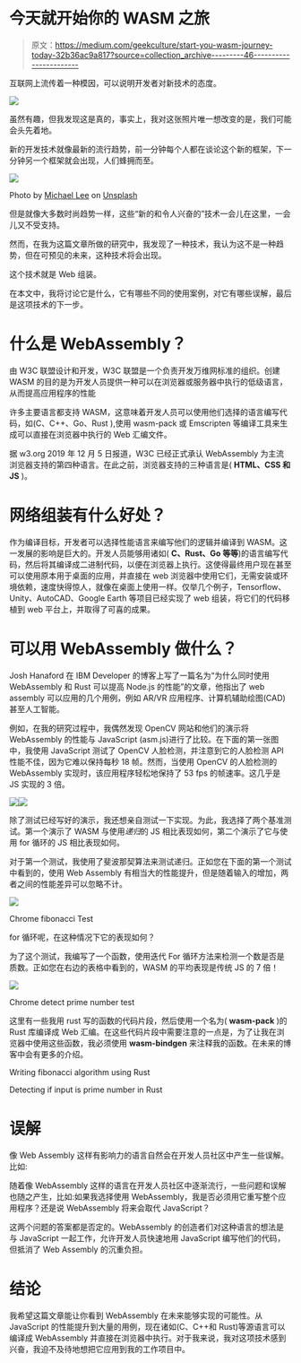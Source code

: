 # 今天就开始你的 WASM 之旅

> 原文：<https://medium.com/geekculture/start-you-wasm-journey-today-32b36ac9a817?source=collection_archive---------46----------------------->

互联网上流传着一种模因，可以说明开发者对新技术的态度。

![](img/96ca973f3c4c92483a3f795ced9741db.png)

虽然有趣，但我发现这是真的，事实上，我对这张照片唯一想改变的是，我们可能会头先着地。

新的开发技术就像最新的流行趋势，前一分钟每个人都在谈论这个新的框架，下一分钟另一个框架就会出现，人们蜂拥而至。

![](img/d8bd34af4ae0fd02df77efcf27742f36.png)

Photo by [Michael Lee](https://unsplash.com/@guoshiwushuang?utm_source=medium&utm_medium=referral) on [Unsplash](https://unsplash.com?utm_source=medium&utm_medium=referral)

但是就像大多数时尚趋势一样，这些“新的和令人兴奋的”技术一会儿在这里，一会儿又不受支持。

然而，在我为这篇文章所做的研究中，我发现了一种技术，我认为这不是一种趋势，但在可预见的未来，这种技术将会出现。

这个技术就是 Web 组装。

在本文中，我将讨论它是什么，它有哪些不同的使用案例，对它有哪些误解，最后是这项技术的下一步。

# **什么是 WebAssembly？**

由 W3C 联盟设计和开发，W3C 联盟是一个负责开发万维网标准的组织。创建 WASM 的目的是为开发人员提供一种可以在浏览器或服务器中执行的低级语言，从而提高应用程序的性能

许多主要语言都支持 WASM，这意味着开发人员可以使用他们选择的语言编写代码，如(C、C++、Go、Rust ),使用 wasm-pack 或 Emscripten 等编译工具来生成可以直接在浏览器中执行的 Web 汇编文件。

据 w3.org 2019 年 12 月 5 日报道，W3C 已经正式承认 WebAssembly 为主流浏览器支持的第四种语言。在此之前，浏览器支持的三种语言是( **HTML、CSS 和 JS** )。

# **网络组装有什么好处？**

作为编译目标，开发者可以选择性能语言来编写他们的逻辑并编译到 WASM。这一发展的影响是巨大的。开发人员能够用诸如( **C、Rust、Go 等等**)的语言编写代码，然后将其编译成二进制代码，以便在浏览器上执行。这使得最终用户现在甚至可以使用原本用于桌面的应用，并直接在 web 浏览器中使用它们，无需安装或环境依赖，速度快得惊人，就像在桌面上使用一样。仅举几个例子，Tensorflow、Unity、AutoCAD、Google Earth 等项目已经实现了 web 组装，将它们的代码移植到 web 平台上，并取得了可喜的成果。

# **可以用 WebAssembly 做什么？**

Josh Hanaford 在 IBM Developer 的博客上写了一篇名为“为什么同时使用 WebAssembly 和 Rust 可以提高 Node.js 的性能”的文章，他指出了 web assembly 可以应用的几个用例，例如 AR/VR 应用程序、计算机辅助绘图(CAD)甚至人工智能。

例如，在我的研究过程中，我偶然发现 OpenCV 网站和他们的演示将 WebAssembly 的性能与 JavaScript (asm.js)进行了比较。在下面的第一张图中，我使用 JavaScript 测试了 OpenCV 人脸检测，并注意到它的人脸检测 API 性能不佳，因为它难以保持每秒 18 帧。然而，当使用 OpenCV 的人脸检测的 WebAssembly 实现时，该应用程序轻松地保持了 53 fps 的帧速率。这几乎是 JS 实现的 3 倍。

![](img/1f71c8d564996426f62307c09c171c19.png)![](img/22db7d4dbd4fab87ea70ab145ec812ed.png)

除了测试已经写好的演示，我还想亲自测试一下实现。为此，我选择了两个基准测试。第一个演示了 WASM 与使用*递归*的 JS 相比表现如何，第二个演示了它与使用 for 循环的 JS 相比表现如何。

对于第一个测试，我使用了斐波那契算法来测试递归。正如您在下面的第一个测试中看到的，使用 Web Assembly 有相当大的性能提升，但是随着输入的增加，两者之间的性能差异可以忽略不计。

![](img/eacc1848d5ebb2a16bff088c1a58fd71.png)

Chrome fibonacci Test

for 循环呢，在这种情况下它的表现如何？

为了这个测试，我编写了一个函数，使用迭代 For 循环方法来检测一个数是否是质数。正如您在右边的表格中看到的，WASM 的平均表现是传统 JS 的 7 倍！

![](img/47ea869f52f15cef9a8346764e2e52b6.png)

Chrome detect prime number test

这里有一些我用 rust 写的函数的代码片段，然后使用一个名为( **wasm-pack** )的 Rust 库编译成 Web 汇编。在这些代码片段中需要注意的一点是，为了让我在浏览器中使用这些函数，我必须使用 **wasm-bindgen** 来注释我的函数。在未来的博客中会有更多的介绍。

Writing fibonacci algorithm using Rust

Detecting if input is prime number in Rust

# **误解**

像 Web Assembly 这样有影响力的语言自然会在开发人员社区中产生一些误解。比如:

随着像 WebAssembly 这样的语言在开发人员社区中逐渐流行，一些问题和误解也随之产生，比如:如果我选择使用 WebAssembly，我是否必须用它重写整个应用程序？还是说 WebAssembly 将来会取代 JavaScript？

这两个问题的答案都是否定的。WebAssembly 的创造者们对这种语言的想法是与 JavaScript 一起工作，允许开发人员快速地用 JavaScript 编写他们的代码，但抵消了 Web Assembly 的沉重负担。

# **结论**

我希望这篇文章能让你看到 WebAssembly 在未来能够实现的可能性。从 JavaScript 的性能提升到大量的用例，现在诸如(C、C++和 Rust)等源语言可以编译成 WebAssembly 并直接在浏览器中执行。对于我来说，我对这项技术感到兴奋，我迫不及待地想把它应用到我的工作项目中。